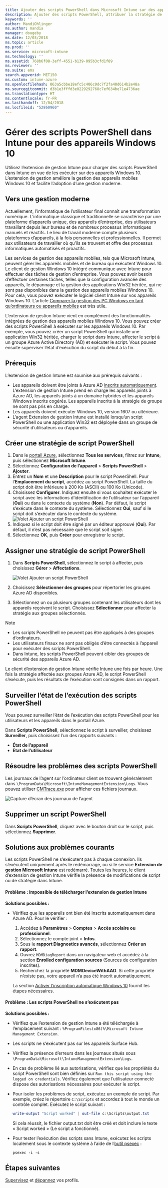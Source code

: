 ```yaml
---
title: Ajouter des scripts PowerShell dans Microsoft Intune sur des appareils Windows 10 - Azure | Microsoft Docs
description: Ajouter des scripts PowerShell, attribuer la stratégie de script à des groupes Azure Active Directory, utiliser des rapports pour surveiller les scripts, et consulter les étapes permettant de supprimer les scripts que vous ajoutez sur des appareils Windows 10 dans Microsoft Intune. Consultez également les solutions aux problèmes courants.
keywords: ''
author: MandiOhlinger
ms.author: mandia
manager: dougeby
ms.date: 12/03/2018
ms.topic: article
ms.prod: ''
ms.service: microsoft-intune
ms.technology: ''
ms.assetid: 768b6f08-3eff-4551-b139-095b3cfd1f89
ms.reviewer: ''
ms.suite: ems
search.appverid: MET150
ms.custom: intune-azure
ms.openlocfilehash: 063a5cbbe18efc5c406c9dc7f2fa40d614b2e48a
ms.sourcegitcommit: d3b1e3fffd3e0229292768c7ef634be71e4736ae
ms.translationtype: HT
ms.contentlocale: fr-FR
ms.lasthandoff: 12/04/2018
ms.locfileid: "52860960"
---
```

# <a name="manage-powershell-scripts-in-intune-for-windows-10-devices"></a>Gérer des scripts PowerShell dans Intune pour des appareils Windows 10

Utilisez l’extension de gestion Intune pour charger des scripts PowerShell dans Intune en vue de les exécuter sur des appareils Windows 10. L’extension de gestion améliore la gestion des appareils mobiles Windows 10 et facilite l’adoption d’une gestion moderne.

## <a name="moving-to-modern-management"></a>Vers une gestion moderne

Actuellement, l’informatique de l’utilisateur final connaît une transformation numérique. L’informatique classique et traditionnelle se caractérise par une plateforme d’appareils unique, des appareils d’entreprise, des utilisateurs travaillant depuis leur bureau et de nombreux processus informatiques manuels et réactifs. Le lieu de travail moderne compte plusieurs plateformes d’appareils, à la fois personnelles et professionnelles. Il permet aux utilisateurs de travailler où qu’ils se trouvent et offre des processus informatiques automatisés et proactifs.

Les services de gestion des appareils mobiles, tels que Microsoft Intune, peuvent gérer les appareils mobiles et de bureau qui exécutent Windows 10. Le client de gestion Windows 10 intégré communique avec Intune pour effectuer des tâches de gestion d’entreprise. Vous pouvez avoir besoin d’effectuer certaines tâches, telles que la configuration avancée des appareils, le dépannage et la gestion des applications Win32 héritée, qui ne sont pas disponibles dans la gestion des appareils mobiles Windows 10. Pour cela, vous pouvez exécuter le logiciel client Intune sur vos appareils Windows 10. L’article [Comparer la gestion des PC Windows en tant qu’ordinateurs ou appareils mobiles](pc-management-comparison.md) est très utile.

L’extension de gestion Intune vient en complément des fonctionnalités intégrées de gestion des appareils mobiles Windows 10. Vous pouvez créer des scripts PowerShell à exécuter sur les appareils Windows 10. Par exemple, vous pouvez créer un script PowerShell qui installe une application Win32 héritée, charger le script dans Intune, affecter le script à un groupe Azure Active Directory (AD) et exécuter le script. Vous pouvez ensuite superviser l’état d’exécution du script du début à la fin.

## <a name="prerequisites"></a>Prérequis

L’extension de gestion Intune est soumise aux prérequis suivants :

- Les appareils doivent être joints à Azure AD [inscrits automatiquement](windows-enroll.md#enable-windows-10-automatic-enrollment). L’extension de gestion Intune prend en charge les appareils joints à Azure AD, les appareils joints à un domaine hybrides et les appareils Windows inscrits cogérés. Les appareils inscrits à la stratégie de groupe ne sont pas pris en charge.
- Les appareils doivent exécuter Windows 10, version 1607 ou ultérieure.
- L’agent Extension de gestion Intune est installé lorsqu’un script PowerShell ou une application Win32 est déployée dans un groupe de sécurité d’utilisateurs ou d’appareils.

## <a name="create-a-powershell-script-policy"></a>Créer une stratégie de script PowerShell 

1. Dans le [portail Azure](https://portal.azure.com), sélectionnez **Tous les services**, filtrez sur **Intune**, puis sélectionnez **Microsoft Intune**.
2. Sélectionnez **Configuration de l’appareil** > **Scripts PowerShell** > **Ajouter**.
3. Entrez un **Nom** et une **Description** pour le script PowerShell. Pour l’**Emplacement du script**, accédez au script PowerShell. La taille du script doit être inférieure à 200 Ko (ASCII) ou 100 Ko (Unicode).
4. Choisissez **Configurer**. Indiquez ensuite si vous souhaitez exécuter le script avec les informations d’identification de l’utilisateur sur l’appareil (**Oui**) ou dans le contexte du système (**Non**). Par défaut, le script s’exécute dans le contexte du système. Sélectionnez **Oui**, sauf si le script doit s’exécuter dans le contexte du système. 
  ![Volet Ajouter un script PowerShell](./media/mgmt-extension-add-script.png)
5. Indiquez si le script doit être signé par un éditeur approuvé (**Oui**). Par défaut, il n’est pas nécessaire que le script soit signé. 
6. Sélectionnez **OK**, puis **Créer** pour enregistrer le script.

## <a name="assign-a-powershell-script-policy"></a>Assigner une stratégie de script PowerShell

1. Dans **Scripts PowerShell**, sélectionnez le script à affecter, puis choisissez **Gérer** > **Affectations**.

    ![Volet Ajouter un script PowerShell](./media/mgmt-extension-assignments.png)

2. Choisissez **Sélectionner des groupes** pour répertorier les groupes Azure AD disponibles. 
3. Sélectionnez un ou plusieurs groupes contenant les utilisateurs dont les appareils reçoivent le script. Choisissez **Sélectionner** pour affecter la stratégie aux groupes sélectionnés.

> [!NOTE]
> - Les scripts PowerShell ne peuvent pas être appliqués à des groupes d’ordinateurs.
> - Les utilisateurs finaux ne sont pas obligés d’être connectés à l’appareil pour exécuter des scripts PowerShell.
> - Dans Intune, les scripts PowerShell peuvent cibler des groupes de sécurité des appareils Azure AD.

Le client d’extension de gestion Intune vérifie Intune une fois par heure. Une fois la stratégie affectée aux groupes Azure AD, le script PowerShell s’exécute, puis les résultats de l’exécution sont consignés dans un rapport.

## <a name="monitor-run-status-for-powershell-scripts"></a>Surveiller l’état de l’exécution des scripts PowerShell

Vous pouvez surveiller l’état de l’exécution des scripts PowerShell pour les utilisateurs et les appareils dans le portail Azure.

Dans **Scripts PowerShell**, sélectionnez le script à surveiller, choisissez **Surveiller**, puis choisissez l’un des rapports suivants :

- **État de l’appareil**
- **État de l’utilisateur**

## <a name="troubleshoot-powershell-scripts"></a>Résoudre les problèmes des scripts PowerShell

Les journaux de l’agent sur l’ordinateur client se trouvent généralement dans `\ProgramData\Microsoft\IntuneManagementExtension\Logs`. Vous pouvez utiliser [CMTrace.exe](https://docs.microsoft.com/sccm/core/support/tools) pour afficher ces fichiers journaux. 

![Capture d’écran des journaux de l’agent](./media/apps-win32-app-10.png)  

## <a name="delete-a-powershell-script"></a>Supprimer un script PowerShell

Dans **Scripts PowerShell**, cliquez avec le bouton droit sur le script, puis sélectionnez **Supprimer**.

## <a name="common-issues-and-resolutions"></a>Solutions aux problèmes courants

Les scripts PowerShell ne s’exécutent pas à chaque connexion. Ils s’exécutent uniquement après le redémarrage, ou si le service **Extension de gestion Microsoft Intune** est redémarré. Toutes les heures, le client d’extension de gestion Intune vérifie la présence de modifications de script ou de stratégie dans Intune.

#### <a name="issue-intune-management-extension-doesnt-download"></a>Problème : Impossible de télécharger l’extension de gestion Intune

**Solutions possibles :**

- Vérifiez que les appareils ont bien été inscrits automatiquement dans Azure AD. Pour le vérifier : 

  1. Accédez à **Paramètres** > **Comptes** > **Accès scolaire ou professionnel**.
  2. Sélectionnez le compte joint > **Infos**.
  3. Sous le **rapport Diagnostics avancés**, sélectionnez **Créer un rapport**.
  4. Ouvrez `MDMDiagReport` dans un navigateur web et accédez à la section **Enrolled configuration sources** (Sources de configuration inscrites).
  5. Recherchez la propriété **MDMDeviceWithAAD**. Si cette propriété n’existe pas, votre appareil n’a pas été inscrit automatiquement.

    La section [Activer l’inscription automatique Windows 10](windows-enroll.md#enable-windows-10-automatic-enrollment) fournit les étapes nécessaires.

#### <a name="issue-the-powershell-scripts-do-not-run"></a>Problème : Les scripts PowerShell ne s’exécutent pas

**Solutions possibles :**

- Vérifiez que l’extension de gestion Intune a été téléchargée à l’emplacement suivant : `%ProgramFiles(x86)%\Microsoft Intune Management Extension`.
- Les scripts ne s’exécutent pas sur les appareils Surface Hub.
- Vérifiez la présence d’erreurs dans les journaux situés sous `\ProgramData\Microsoft\IntuneManagementExtension\Logs`.
- En cas de problème lié aux autorisations, vérifiez que les propriétés du script PowerShell sont bien définies sur `Run this script using the logged on credentials`. Vérifiez également que l’utilisateur connecté dispose des autorisations nécessaires pour exécuter le script.
- Pour isoler les problèmes de script, exécutez un exemple de script. Par exemple, créez le répertoire `C:\Scripts` et accordez à tout le monde un contrôle complet. Exécutez le script suivant :

  ```powershell
  write-output "Script worked" | out-file c:\Scripts\output.txt
  ```

  Si cela réussit, le fichier output.txt doit être créé et doit inclure le texte « Script worked » (Le script a fonctionné).

- Pour tester l’exécution des scripts sans Intune, exécutez les scripts localement sous le contexte système à l’aide de l’[outil psexec](https://docs.microsoft.com/sysinternals/downloads/psexec) :

  `psexec -i -s`

## <a name="next-steps"></a>Étapes suivantes

[Supervisez](device-profile-monitor.md) et [dépannez](device-profile-troubleshoot.md) vos profils.

